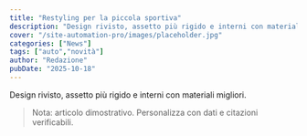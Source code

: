 ```yaml
---
title: "Restyling per la piccola sportiva"
description: "Design rivisto, assetto più rigido e interni con materiali migliori."
cover: "/site-automation-pro/images/placeholder.jpg"
categories: ["News"]
tags: ["auto","novità"]
author: "Redazione"
pubDate: "2025-10-18"
---
```


Design rivisto, assetto più rigido e interni con materiali migliori.

> Nota: articolo dimostrativo. Personalizza con dati e citazioni verificabili.
